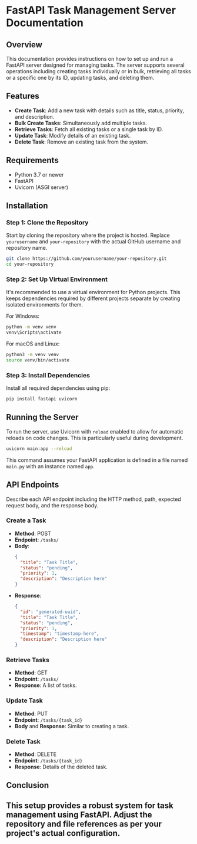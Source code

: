 
# FastAPI Task Management Server Documentation

## Overview

This documentation provides instructions on how to set up and run a FastAPI server designed for managing tasks. The server supports several operations including creating tasks individually or in bulk, retrieving all tasks or a specific one by its ID, updating tasks, and deleting them.

## Features

- **Create Task**: Add a new task with details such as title, status, priority, and description.
- **Bulk Create Tasks**: Simultaneously add multiple tasks.
- **Retrieve Tasks**: Fetch all existing tasks or a single task by ID.
- **Update Task**: Modify details of an existing task.
- **Delete Task**: Remove an existing task from the system.

## Requirements

- Python 3.7 or newer
- FastAPI
- Uvicorn (ASGI server)

## Installation

### Step 1: Clone the Repository

Start by cloning the repository where the project is hosted. Replace `yourusername` and `your-repository` with the actual GitHub username and repository name.

```bash
git clone https://github.com/yourusername/your-repository.git
cd your-repository
```

### Step 2: Set Up Virtual Environment

It's recommended to use a virtual environment for Python projects. This keeps dependencies required by different projects separate by creating isolated environments for them.

For Windows:

```bash
python -m venv venv
venv\Scripts\activate
```

For macOS and Linux:

```bash
python3 -m venv venv
source venv/bin/activate
```

### Step 3: Install Dependencies

Install all required dependencies using pip:

```bash
pip install fastapi uvicorn
```

## Running the Server

To run the server, use Uvicorn with `reload` enabled to allow for automatic reloads on code changes. This is particularly useful during development.

```bash
uvicorn main:app --reload
```

This command assumes your FastAPI application is defined in a file named `main.py` with an instance named `app`.

## API Endpoints

Describe each API endpoint including the HTTP method, path, expected request body, and the response body.

### Create a Task

- **Method**: POST
- **Endpoint**: `/tasks/`
- **Body**:
  ```json
  {
    "title": "Task Title",
    "status": "pending",
    "priority": 1,
    "description": "Description here"
  }
  ```
- **Response**:
  ```json
  {
    "id": "generated-uuid",
    "title": "Task Title",
    "status": "pending",
    "priority": 1,
    "timestamp": "timestamp-here",
    "description": "Description here"
  }
  ```

### Retrieve Tasks

- **Method**: GET
- **Endpoint**: `/tasks/`
- **Response**: A list of tasks.

### Update Task

- **Method**: PUT
- **Endpoint**: `/tasks/{task_id}`
- **Body** and **Response**: Similar to creating a task.

### Delete Task

- **Method**: DELETE
- **Endpoint**: `/tasks/{task_id}`
- **Response**: Details of the deleted task.

## Conclusion

This setup provides a robust system for task management using FastAPI. Adjust the repository and file references as per your project's actual configuration.
---
